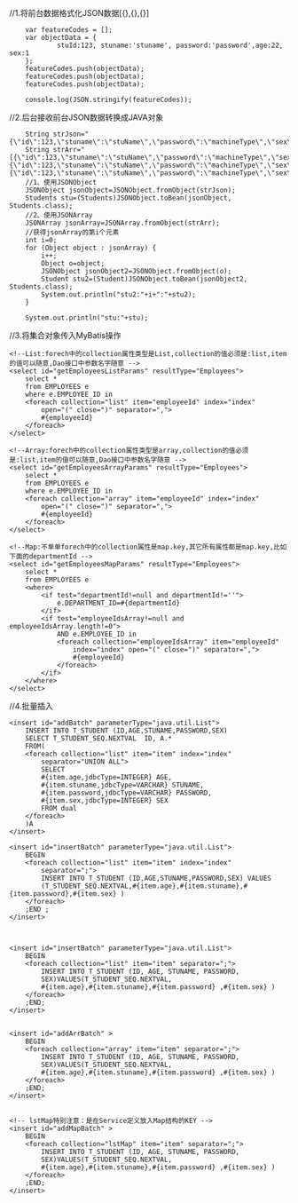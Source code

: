 //1.将前台数据格式化JSON数据[{},{},{}]

		var featureCodes = [];
		var objectData = {
				stuId:123, stuname:'stuname', password:'password',age:22, sex:1
		};
		featureCodes.push(objectData);
		featureCodes.push(objectData);
		featureCodes.push(objectData);

		console.log(JSON.stringify(featureCodes));


//2.后台接收前台JSON数据转换成JAVA对象


		String strJson="{\"id\":123,\"stuname\":\"stuName\",\"password\":\"machineType\",\"sex\":1,\"age\":22}";
		String strArr="[{\"id\":123,\"stuname\":\"stuName\",\"password\":\"machineType\",\"sex\":1,\"age\":22},{\"id\":123,\"stuname\":\"stuName\",\"password\":\"machineType\",\"sex\":1,\"age\":22},{\"id\":123,\"stuname\":\"stuName\",\"password\":\"machineType\",\"sex\":1,\"age\":22}]";
		//1、使用JSONObject
		JSONObject jsonObject=JSONObject.fromObject(strJson);
		Students stu=(Students)JSONObject.toBean(jsonObject, Students.class);
		//2、使用JSONArray
		JSONArray jsonArray=JSONArray.fromObject(strArr);
		//获得jsonArray的第i个元素
		int i=0;
		for (Object object : jsonArray) {
			i++;
			Object o=object;
			JSONObject jsonObject2=JSONObject.fromObject(o);
			Student stu2=(Student)JSONObject.toBean(jsonObject2, Students.class); 
			System.out.println("stu2:"+i+":"+stu2);
		}
		
		System.out.println("stu:"+stu);

//3.将集合对象传入MyBatis操作

	<!--List:forech中的collection属性类型是List,collection的值必须是:list,item的值可以随意,Dao接口中参数名字随意 -->
    <select id="getEmployeesListParams" resultType="Employees">
        select *
        from EMPLOYEES e
        where e.EMPLOYEE_ID in
        <foreach collection="list" item="employeeId" index="index"
            open="(" close=")" separator=",">
            #{employeeId}
        </foreach>
    </select>

    <!--Array:forech中的collection属性类型是array,collection的值必须是:list,item的值可以随意,Dao接口中参数名字随意 -->
    <select id="getEmployeesArrayParams" resultType="Employees">
        select *
        from EMPLOYEES e
        where e.EMPLOYEE_ID in
        <foreach collection="array" item="employeeId" index="index"
            open="(" close=")" separator=",">
            #{employeeId}
        </foreach>
    </select>

    <!--Map:不单单forech中的collection属性是map.key,其它所有属性都是map.key,比如下面的departmentId -->
    <select id="getEmployeesMapParams" resultType="Employees">
        select *
        from EMPLOYEES e
        <where>
            <if test="departmentId!=null and departmentId!=''">
                e.DEPARTMENT_ID=#{departmentId}
            </if>
            <if test="employeeIdsArray!=null and employeeIdsArray.length!=0">
                AND e.EMPLOYEE_ID in
                <foreach collection="employeeIdsArray" item="employeeId"
                    index="index" open="(" close=")" separator=",">
                    #{employeeId}
                </foreach>
            </if>
        </where>
    </select>

//4.批量插入	
	
	<insert id="addBatch" parameterType="java.util.List">
		INSERT INTO T_STUDENT (ID,AGE,STUNAME,PASSWORD,SEX)
		SELECT T_STUDENT_SEQ.NEXTVAL  ID, A.*
		FROM(
		<foreach collection="list" item="item" index="index"
			separator="UNION ALL">
			SELECT
			#{item.age,jdbcType=INTEGER} AGE,
			#{item.stuname,jdbcType=VARCHAR} STUNAME,
			#{item.password,jdbcType=VARCHAR} PASSWORD,
			#{item.sex,jdbcType=INTEGER} SEX 
			FROM dual
		</foreach>
		)A
	</insert>

	<insert id="insertBatch" parameterType="java.util.List">
		BEGIN
		<foreach collection="list" item="item" index="index"
			separator=";">
			INSERT INTO T_STUDENT (ID,AGE,STUNAME,PASSWORD,SEX) VALUES
			(T_STUDENT_SEQ.NEXTVAL,#{item.age},#{item.stuname},#{item.password},#{item.sex} )
		</foreach>
		;END ;
	</insert>



	<insert id="insertBatch" parameterType="java.util.List">
		BEGIN
		<foreach collection="list" item="item" separator=";">
			INSERT INTO T_STUDENT (ID, AGE, STUNAME, PASSWORD,
			SEX)VALUES(T_STUDENT_SEQ.NEXTVAL,
			#{item.age},#{item.stuname},#{item.password} ,#{item.sex} )
		</foreach>
		;END;
	</insert>
	
	
	<insert id="addArrBatch" >
		BEGIN
		<foreach collection="array" item="item" separator=";">
			INSERT INTO T_STUDENT (ID, AGE, STUNAME, PASSWORD,
			SEX)VALUES(T_STUDENT_SEQ.NEXTVAL,
			#{item.age},#{item.stuname},#{item.password} ,#{item.sex} )
		</foreach>
		;END;
	</insert>
	
	
	<!-- lstMap特别注意：是在Service定义放入Map结构的KEY -->
	<insert id="addMapBatch" >
		BEGIN
		<foreach collection="lstMap" item="item" separator=";">
			INSERT INTO T_STUDENT (ID, AGE, STUNAME, PASSWORD,
			SEX)VALUES(T_STUDENT_SEQ.NEXTVAL,
			#{item.age},#{item.stuname},#{item.password} ,#{item.sex} )
		</foreach>
		;END;
	</insert>